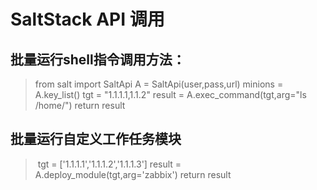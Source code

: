 # SaltStack API 调用
## 批量运行shell指令调用方法：
>  from salt import SaltApi
>  A = SaltApi(user,pass,url)
>  minions = A.key_list()
>  tgt = "1.1.1.1,1.1.2"
>  result  = A.exec_command(tgt,arg="ls /home/")
>  return result

## 批量运行自定义工作任务模块
>  tgt = ['1.1.1.1','1.1.1.2','1.1.1.3']
>  result = A.deploy_module(tgt,arg='zabbix')
>  return result
